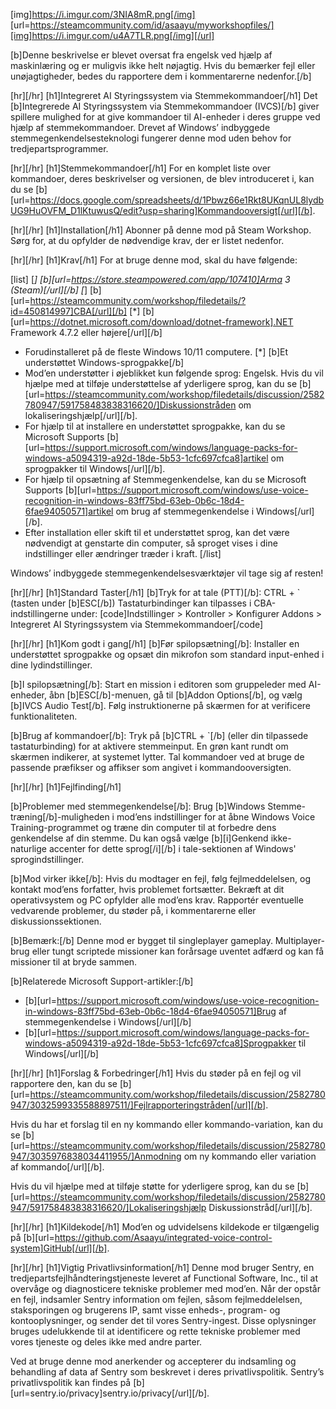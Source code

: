 [img]https://i.imgur.com/3NIA8mR.png[/img]
[url=https://steamcommunity.com/id/asaayu/myworkshopfiles/][img]https://i.imgur.com/u4A7TLR.png[/img][/url]

[b]Denne beskrivelse er blevet oversat fra engelsk ved hjælp af maskinlæring og er muligvis ikke helt nøjagtig. Hvis du bemærker fejl eller unøjagtigheder, bedes du rapportere dem i kommentarerne nedenfor.[/b]

[hr][/hr]
[h1]Integreret AI Styringssystem via Stemmekommandoer[/h1]
Det [b]Integrerede AI Styringssystem via Stemmekommandoer (IVCS)[/b] giver spillere mulighed for at give kommandoer til AI-enheder i deres gruppe ved hjælp af stemmekommandoer. Drevet af Windows’ indbyggede stemmegenkendelsesteknologi fungerer denne mod uden behov for tredjepartsprogrammer.

[hr][/hr]
[h1]Stemmekommandoer[/h1]
For en komplet liste over kommandoer, deres beskrivelser og versionen, de blev introduceret i, kan du se [b][url=https://docs.google.com/spreadsheets/d/1Pbwz66e1Rkt8UKqnUL8lydbUG9HuOVFM_D1lKtuwusQ/edit?usp=sharing]Kommandooversigt[/url][/b].

[hr][/hr]
[h1]Installation[/h1]
Abonner på denne mod på Steam Workshop.
Sørg for, at du opfylder de nødvendige krav, der er listet nedenfor.

[hr][/hr]
[h1]Krav[/h1]
For at bruge denne mod, skal du have følgende:

[list]
[*] [b][url=https://store.steampowered.com/app/107410]Arma 3 (Steam)[/url][/b]
[*] [b][url=https://steamcommunity.com/workshop/filedetails/?id=450814997]CBA[/url][/b]
[*] [b][url=https://dotnet.microsoft.com/download/dotnet-framework].NET Framework 4.7.2 eller højere[/url][/b]
- Forudinstalleret på de fleste Windows 10/11 computere.
[*] [b]Et understøttet Windows-sprogpakke[/b]
- Mod’en understøtter i øjeblikket kun følgende sprog: Engelsk. Hvis du vil hjælpe med at tilføje understøttelse af yderligere sprog, kan du se [b][url=https://steamcommunity.com/workshop/filedetails/discussion/2582780947/591758483838316620/]Diskussionstråden om lokaliseringshjælp[/url][/b].
- For hjælp til at installere en understøttet sprogpakke, kan du se Microsoft Supports [b][url=https://support.microsoft.com/windows/language-packs-for-windows-a5094319-a92d-18de-5b53-1cfc697cfca8]artikel om sprogpakker til Windows[/url][/b].
- For hjælp til opsætning af Stemmegenkendelse, kan du se Microsoft Supports [b][url=https://support.microsoft.com/windows/use-voice-recognition-in-windows-83ff75bd-63eb-0b6c-18d4-6fae94050571]artikel om brug af stemmegenkendelse i Windows[/url][/b].
- Efter installation eller skift til et understøttet sprog, kan det være nødvendigt at genstarte din computer, så sproget vises i dine indstillinger eller ændringer træder i kraft.
[/list]

Windows’ indbyggede stemmegenkendelsesværktøjer vil tage sig af resten!

[hr][/hr]
[h1]Standard Taster[/h1]
[b]Tryk for at tale (PTT)[/b]: CTRL + ` (tasten under [b]ESC[/b])
Tastaturbindinger kan tilpasses i CBA-indstillingerne under:
[code]Indstillinger > Kontroller > Konfigurer Addons > Integreret AI Styringssystem via Stemmekommandoer[/code]

[hr][/hr]
[h1]Kom godt i gang[/h1]
[b]Før spilopsætning[/b]:
Installer en understøttet sprogpakke og opsæt din mikrofon som standard input-enhed i dine lydindstillinger.

[b]I spilopsætning[/b]:
Start en mission i editoren som gruppeleder med AI-enheder, åbn [b]ESC[/b]-menuen, gå til [b]Addon Options[/b], og vælg [b]IVCS Audio Test[/b]. Følg instruktionerne på skærmen for at verificere funktionaliteten.

[b]Brug af kommandoer[/b]:
Tryk på [b]CTRL + `[/b] (eller din tilpassede tastaturbinding) for at aktivere stemmeinput. En grøn kant rundt om skærmen indikerer, at systemet lytter. Tal kommandoer ved at bruge de passende præfikser og affikser som angivet i kommandooversigten.

[hr][/hr]
[h1]Fejlfinding[/h1]

[b]Problemer med stemmegenkendelse[/b]:
Brug [b]Windows Stemme-træning[/b]-muligheden i mod’ens indstillinger for at åbne Windows Voice Training-programmet og træne din computer til at forbedre dens genkendelse af din stemme. Du kan også vælge [b][i]Genkend ikke-naturlige accenter for dette sprog[/i][/b] i tale-sektionen af Windows' sprogindstillinger.

[b]Mod virker ikke[/b]:
Hvis du modtager en fejl, følg fejlmeddelelsen, og kontakt mod’ens forfatter, hvis problemet fortsætter.
Bekræft at dit operativsystem og PC opfylder alle mod’ens krav.
Rapportér eventuelle vedvarende problemer, du støder på, i kommentarerne eller diskussionssektionen.

[b]Bemærk:[/b] Denne mod er bygget til singleplayer gameplay. Multiplayer-brug eller tungt scriptede missioner kan forårsage uventet adfærd og kan få missioner til at bryde sammen.

[b]Relaterede Microsoft Support-artikler:[/b]
- [b][url=https://support.microsoft.com/windows/use-voice-recognition-in-windows-83ff75bd-63eb-0b6c-18d4-6fae94050571]Brug af stemmegenkendelse i Windows[/url][/b]
- [b][url=https://support.microsoft.com/windows/language-packs-for-windows-a5094319-a92d-18de-5b53-1cfc697cfca8]Sprogpakker til Windows[/url][/b]

[hr][/hr]
[h1]Forslag & Forbedringer[/h1]
Hvis du støder på en fejl og vil rapportere den, kan du se [b][url=https://steamcommunity.com/workshop/filedetails/discussion/2582780947/3032599335588897511/]Fejlrapporteringstråden[/url][/b].

Hvis du har et forslag til en ny kommando eller kommando-variation, kan du se [b][url=https://steamcommunity.com/workshop/filedetails/discussion/2582780947/3035976838034411955/]Anmodning om ny kommando eller variation af kommando[/url][/b].

Hvis du vil hjælpe med at tilføje støtte for yderligere sprog, kan du se [b][url=https://steamcommunity.com/workshop/filedetails/discussion/2582780947/591758483838316620/]Lokaliseringshjælp Diskussionstråd[/url][/b].

[hr][/hr]
[h1]Kildekode[/h1]
Mod’en og udvidelsens kildekode er tilgængelig på [b][url=https://github.com/Asaayu/integrated-voice-control-system]GitHub[/url][/b].

[hr][/hr]
[h1]Vigtig Privatlivsinformation[/h1]
Denne mod bruger Sentry, en tredjepartsfejlhåndteringstjeneste leveret af Functional Software, Inc., til at overvåge og diagnosticere tekniske problemer med mod’en. Når der opstår en fejl, indsamler Sentry information om fejlen, såsom fejlmeddelelsen, staksporingen og brugerens IP, samt visse enheds-, program- og kontooplysninger, og sender det til vores Sentry-ingest. Disse oplysninger bruges udelukkende til at identificere og rette tekniske problemer med vores tjeneste og deles ikke med andre parter.

Ved at bruge denne mod anerkender og accepterer du indsamling og behandling af data af Sentry som beskrevet i deres privatlivspolitik. Sentry’s privatlivspolitik kan findes på [b][url=sentry.io/privacy]sentry.io/privacy[/url][/b].